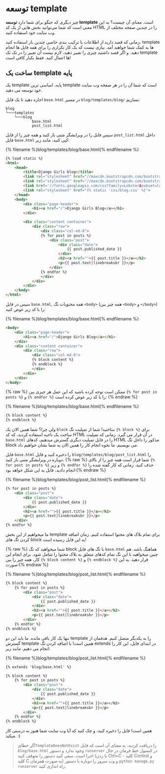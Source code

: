 # توسعه template

چیز دیگری که جنگو برای شما دارد **توسعه template** است. معنای آن چیست؟ به این معنی است که شما می‌توانید بخش هایی از یک کد HTML را در چندین صفحه مختلف از وب سایت خود استفاده کنید.

زمانی که قصد دارید از اطلاعات یا ترکیب بندی خاصی چندین بار استفاده کنید، template ها به کمک شما خواهند آمد. نیازی نیست که یک کار تکراری را برای همه فایل ها انجام دهید. و اگر قصد داشتید چیزی را تغییر دهید، لازم نیست آن تغییر را در تک تک template ها اعمال کنید. فقط یکبار کافی است!

## ساخت یک template پایه

یک template پایه، اساسی ترین template است که شما آن را در هر صفحه وب سایت خود توسعه می دهید.

اجازه دهید تا یک فایل `base.html` در مسیر `blog/templates/blog/` بسازیم:

    blog
    └───templates
        └───blog
                base.html
                post_list.html
    

سپس فایل را در ویرایشگر متنی باز کنید و همه چیز را از فایل `post_list.html` داخل فایل `base.html` کپی کنید، مانند زیر:

{% filename %}blog/templates/blog/base.html{% endfilename %}

```html
{% load static %}
<html>
    <head>
        <title>Django Girls blog</title>
        <link rel="stylesheet" href="//maxcdn.bootstrapcdn.com/bootstrap/3.2.0/css/bootstrap.min.css">
        <link rel="stylesheet" href="//maxcdn.bootstrapcdn.com/bootstrap/3.2.0/css/bootstrap-theme.min.css">
        <link href='//fonts.googleapis.com/css?family=Lobster&subset=latin,latin-ext' rel='stylesheet' type='text/css'>
        <link rel="stylesheet" href="{% static 'css/blog.css' %}">
    </head>
    <body>
        <div class="page-header">
            <h1><a href="/">Django Girls Blog</a></h1>
        </div>

        <div class="content container">
            <div class="row">
                <div class="col-md-8">
                {% for post in posts %}
                    <div class="post">
                        <div class="date">
                            {{ post.published_date }}
                        </div>
                        <h2><a href="">{{ post.title }}</a></h2>
                        <p>{{ post.text|linebreaksbr }}</p>
                    </div>
                {% endfor %}
                </div>
            </div>
        </div>
    </body>
</html>
```

سپس در فایل `base.html`, همه محتویات تگ `<body>` (همه چیز بین `<body>` و `</body>`) را با کد زیر عوض کنید:

{% filename %}blog/templates/blog/base.html{% endfilename %}

```html
<body>
    <div class="page-header">
        <h1><a href="/">Django Girls Blog</a></h1>
    </div>
    <div class="content container">
        <div class="row">
            <div class="col-md-8">
            {% block content %}
            {% endblock %}
            </div>
        </div>
    </div>
</body>
```

{% raw %} ممکن است توجه کرده باشید که این عمل هر چیزی بین `{% for post in posts %}` و `{% endfor %}` را با کد زیر عوض کرده است: {% endraw %}

{% filename %}blog/templates/blog/base.html{% endfilename %}

```html
{% block content %}
{% endblock %}
```

ولی چرا؟ شما همین الان یک `block` ساختید! شما از تمپلیت تگ `{% block %}` برای ساخت یک ناحیه استفاده کردید، که کد HTML در آن قرار می گیرد. زمانی که تمپلیت `base.html` را در فایل تمپلیت دیگری گسترش میدهیم، کدهای HTML مذکور را داخل تگ block می نویسیم. ما نحوه انجام کار را همین الان به شما نشان خواهیم داد.

فایل `base.html` را ذخیره کنید و فایل `blog/templates/blog/post_list.html` را دوباره در ویرایشگر متنی باز کنید. {% raw %} شما قرار است همه چیز را از بالای `{% for post in posts %}` و زیر `{% endfor %}` حذف کنید. زمانی که کار گفته شده را انجام دادید، فایل به این شکل خواهد بود:{% endraw %}

{% filename %}blog/templates/blog/post_list.html{% endfilename %}

```html
{% for post in posts %}
    <div class="post">
        <div class="date">
            {{ post.published_date }}
        </div>
        <h2><a href="">{{ post.title }}</a></h2>
        <p>{{ post.text|linebreaksbr }}</p>
    </div>
{% endfor %}
```

ما میخواهیم از این بخش template برای تمام بلاک های محتوا استفاده کنیم. زمان اضافه کردن تگ های block به این فایل رسیده است!

{% raw %} شما میخواهید که تگ block با تگ های فایل `base.html` هماهنگ باشد. هم چنین میخواهید تا این تگ تمام کدهای متعلق به بلاک محتوا را شامل شود. برای انجام این کار، همه چیز را بین `{% block content %}` و `{% endblock %}` قرار دهید. به این صورت:{% endraw %}

{% filename %}blog/templates/blog/post_list.html{% endfilename %}

```html
{% block content %}
    {% for post in posts %}
        <div class="post">
            <div class="date">
                {{ post.published_date }}
            </div>
            <h2><a href="">{{ post.title }}</a></h2>
            <p>{{ post.text|linebreaksbr }}</p>
        </div>
    {% endfor %}
{% endblock %}
```

تنها یک کار باقی مانده. ما باید این دو template را به یکدیگر متصل کنیم. هدفمان از گسترش template همین است! با اضافه کردن تگ extends در ابتدای فایل، این کار را انجام می دهیم. مانند زیر:

{% filename %}blog/templates/blog/post_list.html{% endfilename %}

```html
{% extends 'blog/base.html' %}

{% block content %}
    {% for post in posts %}
        <div class="post">
            <div class="date">
                {{ post.published_date }}
            </div>
            <h2><a href="">{{ post.title }}</a></h2>
            <p>{{ post.text|linebreaksbr }}</p>
        </div>
    {% endfor %}
{% endblock %}
```

همین است! فایل را ذخیره کنید، و چک کنید که آیا وب سایت شما هنوز به درستی کار میکند. :)

> اگر خطای`TemplateDoesNotExist` را دریافت کردید، به معنای آن است که فایل `blog/base.html` وجود ندارد و دستور `runserver` در کنسول خط فرمان در حال اجرا است. سعی کنید دستور را متوقف کنید (با زدن Ctrl+C - کلید Control و کلید C به صورت همزمان) و وب سرور را دوباره با دستور `python manage.py runserver` راه اندازی کنید.